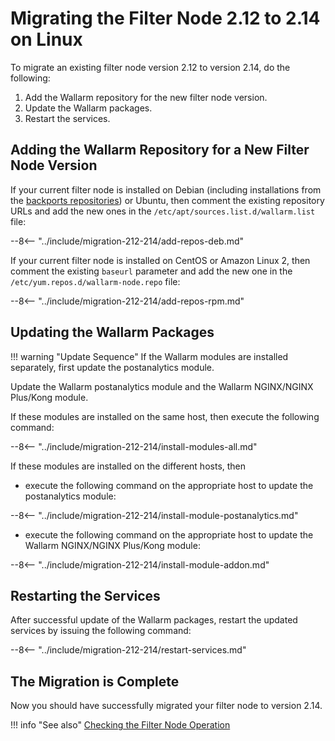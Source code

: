 [doc-install-nginx-distr]:      installation-nginx-distr-en.md#1-add-the-repositories
[check-operation]:              installation-check-operation-en.md

#   Migrating the Filter Node 2.12 to 2.14 on Linux

To migrate an existing filter node version 2.12 to version 2.14, do the following:
1.  Add the Wallarm repository for the new filter node version.
2.  Update the Wallarm packages.
3.  Restart the services.


##  Adding the Wallarm Repository for a New Filter Node Version

If your current filter node is installed on Debian (including installations from the [backports repositories][doc-install-nginx-distr]) or Ubuntu, then comment the existing repository URLs and add the new ones in the `/etc/apt/sources.list.d/wallarm.list` file:

--8<-- "../include/migration-212-214/add-repos-deb.md"

If your current filter node is installed on CentOS or Amazon Linux 2, then comment the existing `baseurl` parameter and add the new one in the `/etc/yum.repos.d/wallarm-node.repo` file:

--8<-- "../include/migration-212-214/add-repos-rpm.md"

##  Updating the Wallarm Packages

!!! warning "Update Sequence"
    If the Wallarm modules are installed separately, first update the postanalytics module.

Update the Wallarm postanalytics module and the Wallarm NGINX/NGINX Plus/Kong module.

If these modules are installed on the same host, then execute the following command:

--8<-- "../include/migration-212-214/install-modules-all.md"

If these modules are installed on the different hosts, then
*   execute the following command on the appropriate host to update the postanalytics module:

--8<-- "../include/migration-212-214/install-module-postanalytics.md"

*   execute the following command on the appropriate host to update the Wallarm NGINX/NGINX Plus/Kong module:

--8<-- "../include/migration-212-214/install-module-addon.md"

##  Restarting the Services

After successful update of the Wallarm packages, restart the updated services by issuing the following command:

--8<-- "../include/migration-212-214/restart-services.md"

##  The Migration is Complete

Now you should have successfully migrated your filter node to version 2.14.

!!! info "See also"
    [Checking the Filter Node Operation][check-operation]